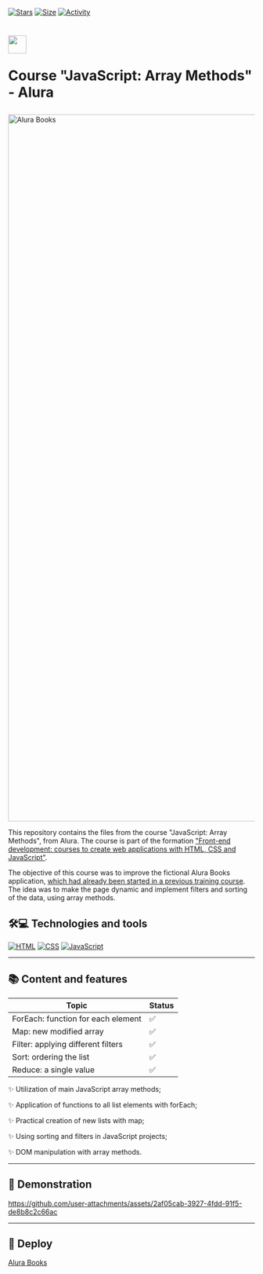 [![Stars](https://img.shields.io/github/stars/maluojuara/alura-books-2.0?color=ffff00&label=Stars&logo=Stars&style=?style=flat)](https://github.com/maluojuara/alura-books-2.0)
[![Size](https://img.shields.io/github/repo-size/maluojuara/alura-books-2.0?color=blue&label=Size&logo=Size&style=?style=flat)]([https://github.com/maluojuara/alura-books-2.0](https://github.com/maluojuara/alura-books-2.0))
[![Activity](https://img.shields.io/github/last-commit/maluojuara/alura-books-2.0?color=red&label=Last%20Commit&style=flat)](https://github.com/maluojuara/alura-books-2.0)


<h1>
    <a href="https://cursos.alura.com.br/course/javascript-metodos-array">
      <img align="center" width="37px" src="https://yt3.googleusercontent.com/W7GokEE6ydjZFa_Tpz6yvSsDlVPTe7d4yTsJqKXy1Gbhu1BGXCfKJ_I-_TzOq37m8R9S97kQ=s900-c-k-c0x00ffffff-no-rj"></a>
 
 <span> Course "JavaScript: Array Methods" - Alura </span> 
</h1>

<img width="1440" alt="Alura Books" src="https://github.com/user-attachments/assets/fac75022-ccea-4020-a113-1fc7c74651dc">



This repository contains the files from the course "JavaScript: Array Methods", from Alura. The course is part of the formation ["Front-end development: courses to create web applications with HTML, CSS and JavaScript"](https://cursos.alura.com.br/formacao-javascript-front-end).

The objective of this course was to improve the fictional Alura Books application, [which had already been started in a previous training course](https://github.com/maluojuara/alura_books). The idea was to make the page dynamic and implement filters and sorting of the data, using array methods.


## 🛠️💻  Technologies and tools

[![HTML](https://img.shields.io/badge/HTML5-E34F26?style=for-the-badge&logo=html5&logoColor=white)](https://www.w3schools.com/html/html_intro.asp)
[![CSS](https://img.shields.io/badge/CSS3-1572B6?style=for-the-badge&logo=css3&logoColor=white)](https://www.w3schools.com/css/default.asp)
[![JavaScript](https://img.shields.io/badge/JavaScript-F7DF1E?style=for-the-badge&logo=javascript&logoColor=323330)](https://developer.mozilla.org/pt-BR/docs/Web/JavaScript)

***

## 📚  Content and features

<div align="left">

| Topic                                                            | Status | 
| ----------------------------------------------------------------- | ------- | 
| ForEach: function for each element |✅      
| Map: new modified array  |✅      
| Filter: applying different filters |✅     
| Sort: ordering the list |✅    
| Reduce: a single value |✅   


✨ Utilization of main JavaScript array methods;

✨ Application of functions to all list elements with forEach;

✨ Practical creation of new lists with map;

✨ Using sorting and filters in JavaScript projects;

✨ DOM manipulation with array methods.


***

## 📲  Demonstration


https://github.com/user-attachments/assets/2af05cab-3927-4fdd-91f5-de8b8c2c66ac


***

## 🚀  Deploy

<a href="https://maluojuara.github.io/alura-books-2.0" target="_blank">Alura Books</a>
